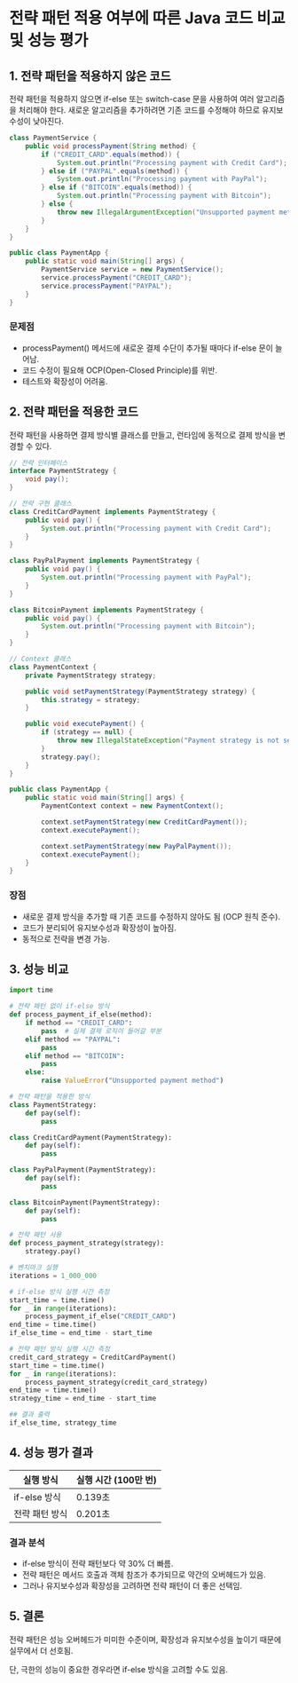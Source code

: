 # 전략 패턴 적용 여부에 따른 Java 코드 비교 및 성능 평가

## 1. 전략 패턴을 적용하지 않은 코드

전략 패턴을 적용하지 않으면 if-else 또는 switch-case 문을 사용하여 여러 알고리즘을 처리해야 한다. 새로운 알고리즘을 추가하려면 기존 코드를 수정해야 하므로 유지보수성이 낮아진다.

```java
class PaymentService {
    public void processPayment(String method) {
        if ("CREDIT_CARD".equals(method)) {
            System.out.println("Processing payment with Credit Card");
        } else if ("PAYPAL".equals(method)) {
            System.out.println("Processing payment with PayPal");
        } else if ("BITCOIN".equals(method)) {
            System.out.println("Processing payment with Bitcoin");
        } else {
            throw new IllegalArgumentException("Unsupported payment method");
        }
    }
}

public class PaymentApp {
    public static void main(String[] args) {
        PaymentService service = new PaymentService();
        service.processPayment("CREDIT_CARD");
        service.processPayment("PAYPAL");
    }
}
```

### 문제점

* processPayment() 메서드에 새로운 결제 수단이 추가될 때마다 if-else 문이 늘어남.
* 코드 수정이 필요해 OCP(Open-Closed Principle)를 위반.
* 테스트와 확장성이 어려움.

## 2. 전략 패턴을 적용한 코드

전략 패턴을 사용하면 결제 방식별 클래스를 만들고, 런타임에 동적으로 결제 방식을 변경할 수 있다.

```java
// 전략 인터페이스
interface PaymentStrategy {
    void pay();
}

// 전략 구현 클래스
class CreditCardPayment implements PaymentStrategy {
    public void pay() {
        System.out.println("Processing payment with Credit Card");
    }
}

class PayPalPayment implements PaymentStrategy {
    public void pay() {
        System.out.println("Processing payment with PayPal");
    }
}

class BitcoinPayment implements PaymentStrategy {
    public void pay() {
        System.out.println("Processing payment with Bitcoin");
    }
}

// Context 클래스
class PaymentContext {
    private PaymentStrategy strategy;

    public void setPaymentStrategy(PaymentStrategy strategy) {
        this.strategy = strategy;
    }

    public void executePayment() {
        if (strategy == null) {
            throw new IllegalStateException("Payment strategy is not set");
        }
        strategy.pay();
    }
}

public class PaymentApp {
    public static void main(String[] args) {
        PaymentContext context = new PaymentContext();

        context.setPaymentStrategy(new CreditCardPayment());
        context.executePayment();

        context.setPaymentStrategy(new PayPalPayment());
        context.executePayment();
    }
}
```

### 장점

* 새로운 결제 방식을 추가할 때 기존 코드를 수정하지 않아도 됨 (OCP 원칙 준수).
* 코드가 분리되어 유지보수성과 확장성이 높아짐.
* 동적으로 전략을 변경 가능.

## 3. 성능 비교

```python
import time

# 전략 패턴 없이 if-else 방식
def process_payment_if_else(method):
    if method == "CREDIT_CARD":
        pass  # 실제 결제 로직이 들어갈 부분
    elif method == "PAYPAL":
        pass
    elif method == "BITCOIN":
        pass
    else:
        raise ValueError("Unsupported payment method")

# 전략 패턴을 적용한 방식
class PaymentStrategy:
    def pay(self):
        pass

class CreditCardPayment(PaymentStrategy):
    def pay(self):
        pass

class PayPalPayment(PaymentStrategy):
    def pay(self):
        pass

class BitcoinPayment(PaymentStrategy):
    def pay(self):
        pass

# 전략 패턴 사용
def process_payment_strategy(strategy):
    strategy.pay()

# 벤치마크 실행
iterations = 1_000_000

# if-else 방식 실행 시간 측정
start_time = time.time()
for _ in range(iterations):
    process_payment_if_else("CREDIT_CARD")
end_time = time.time()
if_else_time = end_time - start_time

# 전략 패턴 방식 실행 시간 측정
credit_card_strategy = CreditCardPayment()
start_time = time.time()
for _ in range(iterations):
    process_payment_strategy(credit_card_strategy)
end_time = time.time()
strategy_time = end_time - start_time

## 결과 출력
if_else_time, strategy_time
```

## 4. 성능 평가 결과

| 실행 방식       | 실행 시간 (100만 번) |
|--------------|----------------|
| if-else 방식  | 0.139초         |
| 전략 패턴 방식 | 0.201초         |

### 결과 분석

* if-else 방식이 전략 패턴보다 약 30% 더 빠름.
* 전략 패턴은 메서드 호출과 객체 참조가 추가되므로 약간의 오버헤드가 있음.
* 그러나 유지보수성과 확장성을 고려하면 전략 패턴이 더 좋은 선택임.

## 5. 결론

전략 패턴은 성능 오버헤드가 미미한 수준이며, 확장성과 유지보수성을 높이기 때문에 실무에서 더 선호됨.

단, 극한의 성능이 중요한 경우라면 if-else 방식을 고려할 수도 있음.
